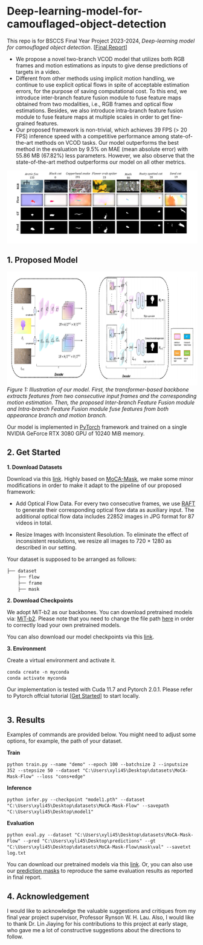 # Deep-learning-model-for-camouflaged-object-detection

This repo is for BSCCS Final Year Project 2023-2024, *Deep-learning model for camouflaged object detection*. [[Final Report](https://drive.google.com/file/d/1hTAkfLB3w7eAXHaP47lbP5EZrpRNHKWT/view?usp=sharing)]

* We propose a novel two-branch VCOD model that utilizes both RGB frames and motion estimations as inputs to give dense predictions of targets in a video.
* Different from other methods using implicit motion handling, we continue to use explicit optical flows in spite of acceptable estimation errors, for the purpose of saving computational cost. To this end, we introduce inter-branch feature fusion module to fuse feature maps obtained from two modalities, i.e., RGB frames and optical flow estimations. Besides, we also introduce intra-branch feature fusion module to fuse feature maps at multiple scales in order to get fine-grained features. 
* Our proposed framework is non-trivial, which achieves 39 FPS (> 20 FPS) inference speed with a competitive performance among state-of-the-art methods on VCOD tasks. Our model outperforms the best method in the evaluation by 9.5% on MAE (mean absolute error) with 55.86 MB (67.82%) less parameters. However, we also observe that the state-of-the-art method outperforms our model on all other metrics. 

![alt text](./img/qualitative_results.png)

## 1. Proposed Model

<p align="left">
    <img src="./img/proposed_framework.png" width='1400' height='300' /> <br />
    <em>
    Figure 1: Illustration of our model. First, the transformer-based backbone extracts
    features from two consecutive input frames and the corresponding motion estimation.
    Then, the proposed Inter-branch Feature Fusion module and Intra-branch Feature Fusion
    module fuse features from both appearance branch and motion branch.
    </em>
</p>

Our model is implemented in [PyTorch](https://github.com/pytorch/pytorch) framework and trained on a single NVIDIA GeForce RTX 3080 GPU of 10240 MiB memory.

## 2. Get Started

**1. Download Datasets**

Download via this [link](https://drive.google.com/file/d/1a7ESYE30q5MHsmrfTasNEOsbjdpZdgz5/view). Highly based on [MoCA-Mask](https://github.com/XuelianCheng/SLT-Net?tab=readme-ov-file), we make some minor modifications in order to make it adapt to the pipeline of our proposed framework: 

* Add Optical Flow Data. For every two consecutive frames, we use [RAFT](https://github.com/princeton-vl/RAFT) to generate their corresponding optical flow data as auxiliary input. The additional optical flow data includes 22852 images in JPG format for 87 videos in total.

* Resize Images with Inconsistent Resolution. To eliminate the effect of inconsistent resolutions, we resize all images to 720 × 1280 as described in our setting.

Your dataset is supposed to be arranged as follows: 

```shell
├── dataset
    ├── flow
    ├── frame
    ├── mask
```

**2. Download Checkpoints**

We adopt MiT-b2 as our backbones. You can download pretrained models via: [MiT-b2](https://drive.google.com/file/d/1ZWpvO8p7DyaVi3lpLLYBfl9fS1ADF63b/view?usp=sharing). Please note that you need to change the file path [here](https://github.com/AharenDaisuki/Deep-learning-model-for-camouflaged-object-detection/blob/main/model/mit.py) in order to correctly load your own pretrained models.  

You can also download our model checkpoints via this [link](https://drive.google.com/file/d/1Yi5Mv2oLHQoz9xcrsk2LYw2Aw20eIvRp/view?usp=sharing). 

**3. Environment**

Create a virtual environment and activate it. 

```
conda create -n myconda
conda activate myconda
```

Our implementation is tested with Cuda 11.7 and Pytorch 2.0.1. Please refer to Pytorch offcial tutorial [[Get Started](https://pytorch.org/get-started/locally/)] to start locally. 
```

```

## 3. Results

Examples of commands are provided below. You might need to adjust some options, for example, the path of your dataset. 

**Train**
```
python train.py --name "demo" --epoch 100 --batchsize 2 --inputsize 352 --stepsize 50 --dataset "C:\Users\xyli45\Desktop\datasets\MoCA-Mask-Flow" --loss "cons+edge"
```

**Inference**
```
python infer.py --checkpoint "model1.pth" --dataset "C:\Users\xyli45\Desktop\datasets\MoCA-Mask-Flow" --savepath "C:\Users\xyli45\Desktop\model1"
```

**Evaluation**
```
python eval.py --dataset "C:\Users\xyli45\Desktop\datasets\MoCA-Mask-Flow" --pred "C:\Users\xyli45\Desktop\predictions" --gt "C:\Users\xyli45\Desktop\datasets\MoCA-Mask-Flow\mask\val" --savetxt log.txt
```

You can download our pretrained models via this [link](https://drive.google.com/file/d/1Yi5Mv2oLHQoz9xcrsk2LYw2Aw20eIvRp/view?usp=sharing). Or, you can also use our [prediction masks](https://drive.google.com/file/d/1XV_zewiO4kawmvmiFq6q7wfP6knV_gfi/view?usp=sharing) to reproduce the same evaluation results as reported in final report. 

## 4. Acknowledgement

I would like to acknowledge the valuable suggestions and critiques from my final year project supervisor, Professor Rynson W. H. Lau. Also, I would like to thank Dr. Lin Jiaying for his contributions to this project at early stage, who gave me a lot of constructive suggestions about the directions to follow. 